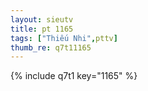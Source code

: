 ```yaml
--- 
layout: sieutv
title: pt 1165
tags: ["Thiếu Nhi",pttv]
thumb_re: q7t11165
---
```

{% include q7t1 key="1165" %} 
